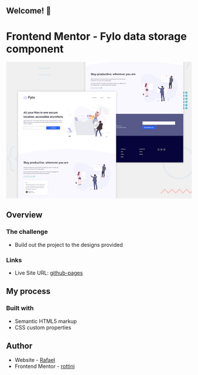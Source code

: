 ## Welcome! 👋

# Frontend Mentor - Fylo data storage component

![Design preview for the fylo-landing-page-with-two-column-layout-master](./design/desktop-preview.jpg)

## Overview

### The challenge

- Build out the project to the designs provided

### Links

- Live Site URL: [github-pages](https://rottini.github.io/fylo-landing-page-with-two-column-layout-master/)

## My process

### Built with

- Semantic HTML5 markup
- CSS custom properties

## Author

- Website - [Rafael](https://github.com/rottini)
- Frontend Mentor - [rottini](https://github.com/rottini/fylo-landing-page-with-two-column-layout-master)
